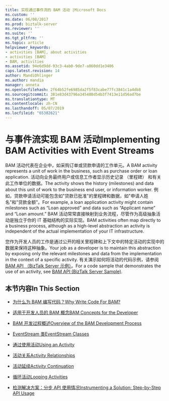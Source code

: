 ```yaml
---
title: 实现通过事件流的 BAM 活动 |Microsoft Docs
ms.custom: ''
ms.date: 06/08/2017
ms.prod: biztalk-server
ms.reviewer: ''
ms.suite: ''
ms.tgt_pltfrm: ''
ms.topic: article
helpviewer_keywords:
- activities [BAM], about activities
- activities [BAM]
- BAM, activities
ms.assetid: 94e6d9dd-93c3-4ab0-9de7-a860dd1e3406
caps.latest.revision: 14
author: MandiOhlinger
ms.author: mandia
manager: anneta
ms.openlocfilehash: 2f64b52fe6985da2f5f83cabe77fc3841c1a4db8
ms.sourcegitcommit: 381e83d43796a345488d54b3f7413e11d56ad7be
ms.translationtype: MT
ms.contentlocale: zh-CN
ms.lasthandoff: 05/07/2019
ms.locfileid: "65382621"
---
```

# <a name="implementing-bam-activities-with-event-streams"></a><span data-ttu-id="49d1d-102">与事件流实现 BAM 活动</span><span class="sxs-lookup"><span data-stu-id="49d1d-102">Implementing BAM Activities with Event Streams</span></span>
<span data-ttu-id="49d1d-103">BAM 活动代表在企业中，如采购订单或贷款申请的工作单元。</span><span class="sxs-lookup"><span data-stu-id="49d1d-103">A BAM activity represents a unit of work in the business, such as purchase order or loan application.</span></span> <span data-ttu-id="49d1d-104">活动向业务最终用户或信息工作者显示历史记录 （里程碑） 和有关此工作单位的数据。</span><span class="sxs-lookup"><span data-stu-id="49d1d-104">The activity shows the history (milestones) and data about this unit of work to the business end user, or information worker.</span></span> <span data-ttu-id="49d1d-105">例如，贷款申请活动可能包含如"贷款已批准"的里程碑和数据，如"申请人姓名"和"贷款金额"。</span><span class="sxs-lookup"><span data-stu-id="49d1d-105">For example, a loan application activity might contain milestones such as “Loan approved” and data such as “Applicant name” and “Loan amount.”</span></span> <span data-ttu-id="49d1d-106">BAM 活动常常直接映射到业务流程，尽管作为高级抽象活动是独立于你的 IT 基础结构的实际实现。</span><span class="sxs-lookup"><span data-stu-id="49d1d-106">BAM activities often map directly to a business process, although as a high-level abstraction an activity is independent of the actual implementation of your IT infrastructure.</span></span>  
  
 <span data-ttu-id="49d1d-107">您作为开发人员的工作是通过公开的相关里程碑和上下文中的特定活动的实现中的数据来保持这种抽象。</span><span class="sxs-lookup"><span data-stu-id="49d1d-107">Your job as a developer is to maintain this abstraction by exposing only the relevant milestones and data from the implementation in the context of a specific activity.</span></span> <span data-ttu-id="49d1d-108">有关演示如何将活动的代码示例，请参阅[BAM API （BizTalk Server 示例）](../core/bam-api-biztalk-server-sample.md)。</span><span class="sxs-lookup"><span data-stu-id="49d1d-108">For a code sample that demonstrates the use of an activity, see [BAM API (BizTalk Server Sample)](../core/bam-api-biztalk-server-sample.md).</span></span>  
  
## <a name="in-this-section"></a><span data-ttu-id="49d1d-109">本节内容</span><span class="sxs-lookup"><span data-stu-id="49d1d-109">In This Section</span></span>  
  
-   [<span data-ttu-id="49d1d-110">为什么为 BAM 编写代码？</span><span class="sxs-lookup"><span data-stu-id="49d1d-110">Why Write Code For BAM?</span></span>](../core/why-write-code-for-bam.md)  
  
-   [<span data-ttu-id="49d1d-111">适用于开发人员的 BAM 概念</span><span class="sxs-lookup"><span data-stu-id="49d1d-111">BAM Concepts for the Developer</span></span>](../core/bam-concepts-for-the-developer.md)  
  
-   [<span data-ttu-id="49d1d-112">BAM 开发过程概述</span><span class="sxs-lookup"><span data-stu-id="49d1d-112">Overview of the BAM Development Process</span></span>](../core/overview-of-the-bam-development-process.md)  
  
-   [<span data-ttu-id="49d1d-113">EventStream 类</span><span class="sxs-lookup"><span data-stu-id="49d1d-113">EventStream Classes</span></span>](../core/eventstream-classes.md)  
  
-   [<span data-ttu-id="49d1d-114">通过使用活动</span><span class="sxs-lookup"><span data-stu-id="49d1d-114">Using an Activity</span></span>](../core/using-an-activity.md)  
  
-   [<span data-ttu-id="49d1d-115">活动关系</span><span class="sxs-lookup"><span data-stu-id="49d1d-115">Activity Relationships</span></span>](../core/activity-relationships.md)  
  
-   [<span data-ttu-id="49d1d-116">活动延续</span><span class="sxs-lookup"><span data-stu-id="49d1d-116">Activity Continuation</span></span>](../core/activity-continuation.md)  
  
-   [<span data-ttu-id="49d1d-117">循环活动</span><span class="sxs-lookup"><span data-stu-id="49d1d-117">Looping Activities</span></span>](../core/looping-activities.md)  
  
-   [<span data-ttu-id="49d1d-118">检测解决方案：分步 API 使用情况</span><span class="sxs-lookup"><span data-stu-id="49d1d-118">Instrumenting a Solution: Step-by-Step API Usage</span></span>](../core/instrumenting-a-solution-step-by-step-api-usage.md)